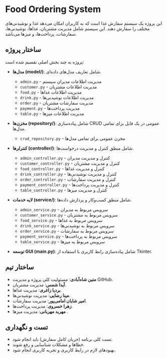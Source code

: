 # Food Ordering System

این پروژه یک سیستم سفارش غذا است که به کاربران امکان می‌دهد غذا و نوشیدنی‌های مختلف را سفارش دهند. این سیستم شامل مدیریت مشتریان، غذاها، نوشیدنی‌ها، سفارشات، پرداخت‌ها، و میزها می‌باشد.

## ساختار پروژه

پروژه به چند بخش اصلی تقسیم شده است:


- **مدل‌ها (model/)**: شامل تعاریف مدل‌های داده‌ای.
  - `admin.py` - مدیریت اطلاعات مدیران سیستم
  - `customer.py` - مدیریت اطلاعات مشتریان
  - `food.py` - مدیریت اطلاعات غذاها
  - `drink.py` - مدیریت اطلاعات نوشیدنی‌ها
  - `order.py` - مدیریت سفارشات مشتریان
  - `payment.py` - مدیریت پرداخت‌ها
  - `table.py` - مدیریت اطلاعات میزها



- **مخزن‌ها (repository/)**: شامل پیاده‌سازی CRUD عمومی در یک فایل برای تمامی مدل‌ها.
  - `crud_repository.py` - مخزن عمومی برای تمامی مدل‌ها



- **کنترلرها (controller/)**: شامل منطق کنترل و مدیریت درخواست‌ها.
  - `admin_controller.py` - کنترل و مدیریت مدیران
  - `customer_controller.py` - کنترل و مدیریت مشتریان
  - `food_controller.py` - کنترل و مدیریت غذاها
  - `drink_controller.py` - کنترل و مدیریت نوشیدنی‌ها
  - `order_controller.py` - کنترل و مدیریت سفارشات
  - `payment_controller.py` - کنترل و مدیریت پرداخت‌ها
  - `table_controller.py` - کنترل و مدیریت میزها



- **لایه خدمات (service/)**: شامل منطق کسب‌وکار و پردازش داده‌ها.
  - `admin_service.py` - سرویس مربوط به مدیران
  - `customer_service.py` - سرویس مربوط به مشتریان
  - `food_service.py` - سرویس مربوط به غذاها
  - `drink_service.py` - سرویس مربوط به نوشیدنی‌ها
  - `order_service.py` - سرویس مربوط به سفارشات
  - `payment_service.py` - سرویس مربوط به پرداخت‌ها
  - `table_service.py` - سرویس مربوط به میزها



- **توسعه GUI (main.py)**: شامل پیاده‌سازی رابط کاربری با استفاده از Tkinter.
  
## ساختار تیم

- **متین شاه‌آبادی**: مسئولیت کلی پروژه و مدیریت GitHub.
- **آیدا شمس**: مدیریت مشتریان.
- **بردیا زاغری**: مدیریت غذاها.
- **مینا رضایی**: مدیریت نوشیدنی‌ها.
- **امیر شایان امامی‌پور**: مدیریت سفارشات.
- **زهرا خسروی**: مدیریت پرداخت‌ها.
- **مهربد مهربانی**: مدیریت میزها .


## تست و نگهداری

- تست کلی برنامه (جریان کامل سفارش) باید انجام شود.
- خطاها و مشکلات شناسایی و رفع شوند.
- بهبودهای لازم در رابط کاربری و تجربه کاربری انجام شود.
